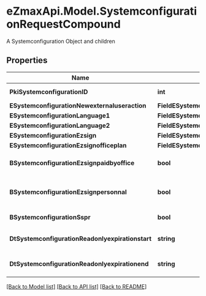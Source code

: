 # eZmaxApi.Model.SystemconfigurationRequestCompound
A Systemconfiguration Object and children

## Properties

Name | Type | Description | Notes
------------ | ------------- | ------------- | -------------
**PkiSystemconfigurationID** | **int** | The unique ID of the Systemconfiguration | [optional] 
**ESystemconfigurationNewexternaluseraction** | **FieldESystemconfigurationNewexternaluseraction** |  | 
**ESystemconfigurationLanguage1** | **FieldESystemconfigurationLanguage1** |  | 
**ESystemconfigurationLanguage2** | **FieldESystemconfigurationLanguage2** |  | 
**ESystemconfigurationEzsign** | **FieldESystemconfigurationEzsign** |  | [optional] 
**ESystemconfigurationEzsignofficeplan** | **FieldESystemconfigurationEzsignofficeplan** |  | [optional] 
**BSystemconfigurationEzsignpaidbyoffice** | **bool** | Whether if Ezsign is paid by the company or not | [optional] 
**BSystemconfigurationEzsignpersonnal** | **bool** | Whether if we allow the creation of personal files in eZsign | 
**BSystemconfigurationSspr** | **bool** | Whether if we allow SSPR | 
**DtSystemconfigurationReadonlyexpirationstart** | **string** | The start date where the system will be in read only | [optional] 
**DtSystemconfigurationReadonlyexpirationend** | **string** | The end date where the system will be in read only | [optional] 

[[Back to Model list]](../README.md#documentation-for-models) [[Back to API list]](../README.md#documentation-for-api-endpoints) [[Back to README]](../README.md)


